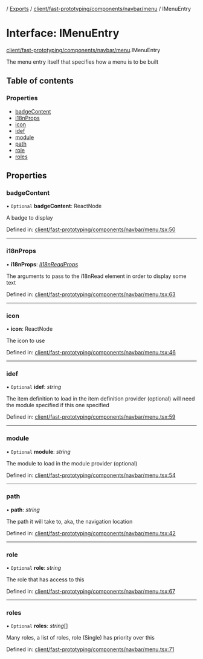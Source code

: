 [](../README.md) / [Exports](../modules.md) / [client/fast-prototyping/components/navbar/menu](../modules/client_fast_prototyping_components_navbar_menu.md) / IMenuEntry

# Interface: IMenuEntry

[client/fast-prototyping/components/navbar/menu](../modules/client_fast_prototyping_components_navbar_menu.md).IMenuEntry

The menu entry itself that specifies
how a menu is to be built

## Table of contents

### Properties

- [badgeContent](client_fast_prototyping_components_navbar_menu.imenuentry.md#badgecontent)
- [i18nProps](client_fast_prototyping_components_navbar_menu.imenuentry.md#i18nprops)
- [icon](client_fast_prototyping_components_navbar_menu.imenuentry.md#icon)
- [idef](client_fast_prototyping_components_navbar_menu.imenuentry.md#idef)
- [module](client_fast_prototyping_components_navbar_menu.imenuentry.md#module)
- [path](client_fast_prototyping_components_navbar_menu.imenuentry.md#path)
- [role](client_fast_prototyping_components_navbar_menu.imenuentry.md#role)
- [roles](client_fast_prototyping_components_navbar_menu.imenuentry.md#roles)

## Properties

### badgeContent

• `Optional` **badgeContent**: ReactNode

A badge to display

Defined in: [client/fast-prototyping/components/navbar/menu.tsx:50](https://github.com/onzag/itemize/blob/11a98dec/client/fast-prototyping/components/navbar/menu.tsx#L50)

___

### i18nProps

• **i18nProps**: [*II18nReadProps*](client_components_localization_i18nread.ii18nreadprops.md)

The arguments to pass to the i18nRead element in order to display some text

Defined in: [client/fast-prototyping/components/navbar/menu.tsx:63](https://github.com/onzag/itemize/blob/11a98dec/client/fast-prototyping/components/navbar/menu.tsx#L63)

___

### icon

• **icon**: ReactNode

The icon to use

Defined in: [client/fast-prototyping/components/navbar/menu.tsx:46](https://github.com/onzag/itemize/blob/11a98dec/client/fast-prototyping/components/navbar/menu.tsx#L46)

___

### idef

• `Optional` **idef**: *string*

The item definition to load in the item definition provider (optional)
will need the module specified if this one specified

Defined in: [client/fast-prototyping/components/navbar/menu.tsx:59](https://github.com/onzag/itemize/blob/11a98dec/client/fast-prototyping/components/navbar/menu.tsx#L59)

___

### module

• `Optional` **module**: *string*

The module to load in the module provider (optional)

Defined in: [client/fast-prototyping/components/navbar/menu.tsx:54](https://github.com/onzag/itemize/blob/11a98dec/client/fast-prototyping/components/navbar/menu.tsx#L54)

___

### path

• **path**: *string*

The path it will take to, aka, the navigation
location

Defined in: [client/fast-prototyping/components/navbar/menu.tsx:42](https://github.com/onzag/itemize/blob/11a98dec/client/fast-prototyping/components/navbar/menu.tsx#L42)

___

### role

• `Optional` **role**: *string*

The role that has access to this

Defined in: [client/fast-prototyping/components/navbar/menu.tsx:67](https://github.com/onzag/itemize/blob/11a98dec/client/fast-prototyping/components/navbar/menu.tsx#L67)

___

### roles

• `Optional` **roles**: *string*[]

Many roles, a list of roles, role (Single) has priority over this

Defined in: [client/fast-prototyping/components/navbar/menu.tsx:71](https://github.com/onzag/itemize/blob/11a98dec/client/fast-prototyping/components/navbar/menu.tsx#L71)
